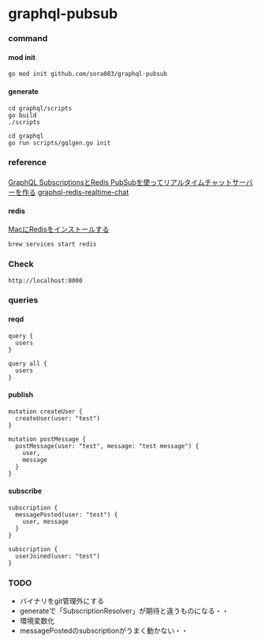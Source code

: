 # graphql-pubsub

### command
####  mod init
```
go mod init github.com/sora083/graphql-pubsub
```

####  generate
```
cd graphql/scripts
go build
./scripts
```

```
cd graphql
go run scripts/gqlgen.go init
```

### reference
####
[GraphQL SubscriptionsとRedis PubSubを使ってリアルタイムチャットサーバーを作る](https://qiita.com/p1ass/items/462209fe73ece1238d85)
[graphql-redis-realtime-chat](https://github.com/p1ass/graphql-redis-realtime-chat)

#### redis
[MacにRedisをインストールする](https://qiita.com/sawa-@github/items/1f303626bdc219ea8fa1)

```
brew services start redis
```

### Check
```
http://localhost:8000
```

### queries
#### reqd
```
query {
  users
}
```

```
query all {
  users
}
```

#### publish
```
mutation createUser {
  createUser(user: "test")
}
```

```
mutation postMessage {
  postMessage(user: "test", message: "test message") {
    user,
    message
  }
}
```

#### subscribe
```
subscription {
  messagePosted(user: "test") {
    user, message
  }
}
```

```
subscription {
  userJoined(user: "test")
}
```

### TODO
* バイナリをgit管理外にする
* generateで「SubscriptionResolver」が期待と違うものになる・・
* 環境変数化
* messagePostedのsubscriptionがうまく動かない・・